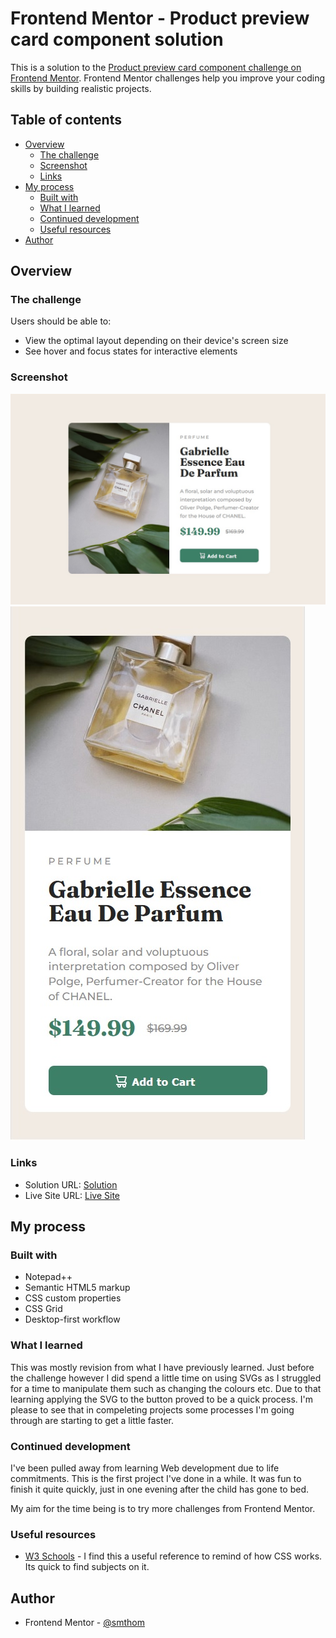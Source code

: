 # Frontend Mentor - Product preview card component solution

This is a solution to the [Product preview card component challenge on Frontend Mentor](https://www.frontendmentor.io/challenges/product-preview-card-component-GO7UmttRfa). Frontend Mentor challenges help you improve your coding skills by building realistic projects. 

## Table of contents

- [Overview](#overview)
  - [The challenge](#the-challenge)
  - [Screenshot](#screenshot)
  - [Links](#links)
- [My process](#my-process)
  - [Built with](#built-with)
  - [What I learned](#what-i-learned)
  - [Continued development](#continued-development)
  - [Useful resources](#useful-resources)
- [Author](#author)

## Overview

### The challenge

Users should be able to:

- View the optimal layout depending on their device's screen size
- See hover and focus states for interactive elements

### Screenshot

![Screenshot of Desktop View](./screenshots/product-preview-card-desktop-view.jpg)
![Sreenshot of Mobile View](./screenshots/product-preview-card-mobile-view.jpg)

### Links

- Solution URL: [Solution](https://github.com/smthom/product-preview-card-component)
- Live Site URL: [Live Site](https://smthom.github.io/product-preview-card-component/)

## My process

### Built with

- Notepad++
- Semantic HTML5 markup
- CSS custom properties
- CSS Grid
- Desktop-first workflow

### What I learned

This was mostly revision from what I have previously learned. Just before the challenge however I did spend a little time on using SVGs as I struggled for a time to manipulate them such as changing the colours etc. Due to that learning
applying the SVG to the button proved to be a quick process. I'm please to see that in compeleting projects some processes I'm going through are starting to get a little faster.

### Continued development

I've been pulled away from learning Web development due to life commitments. This is the first project I've done in a while. It was fun to finish it quite quickly, just in one evening after the child has gone to bed.

My aim for the time being is to try more challenges from Frontend Mentor.

### Useful resources

- [W3 Schools](https://www.w3schools.com/css/default.asp) - I find this a useful reference to remind of how CSS works. Its quick to find subjects on it.

## Author

- Frontend Mentor - [@smthom](https://www.frontendmentor.io/profile/smthom)
